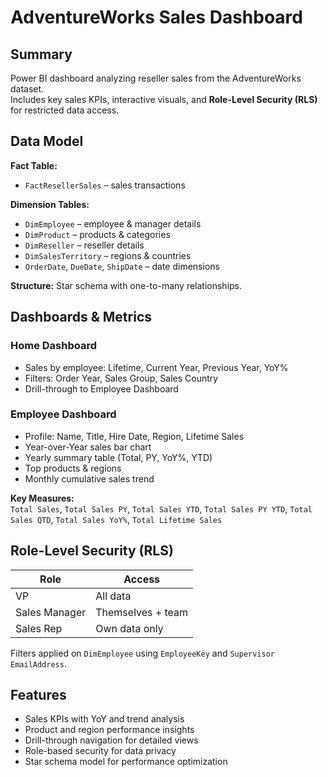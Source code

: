 # AdventureWorks Sales Dashboard

## Summary
Power BI dashboard analyzing reseller sales from the AdventureWorks dataset.  
Includes key sales KPIs, interactive visuals, and **Role-Level Security (RLS)** for restricted data access.

## Data Model
**Fact Table:**
- `FactResellerSales` – sales transactions

**Dimension Tables:**
- `DimEmployee` – employee & manager details
- `DimProduct` – products & categories
- `DimReseller` – reseller details
- `DimSalesTerritory` – regions & countries
- `OrderDate`, `DueDate`, `ShipDate` – date dimensions

**Structure:** Star schema with one-to-many relationships.

## Dashboards & Metrics

### Home Dashboard
- Sales by employee: Lifetime, Current Year, Previous Year, YoY%
- Filters: Order Year, Sales Group, Sales Country
- Drill-through to Employee Dashboard

### Employee Dashboard
- Profile: Name, Title, Hire Date, Region, Lifetime Sales
- Year-over-Year sales bar chart
- Yearly summary table (Total, PY, YoY%, YTD)
- Top products & regions
- Monthly cumulative sales trend

**Key Measures:**  
`Total Sales`, `Total Sales PY`, `Total Sales YTD`, `Total Sales PY YTD`, `Total Sales QTD`, `Total Sales YoY%`, `Total Lifetime Sales`

## Role-Level Security (RLS)
| Role          | Access |
|---------------|--------|
| VP            | All data |
| Sales Manager | Themselves + team |
| Sales Rep     | Own data only |

Filters applied on `DimEmployee` using `EmployeeKey` and `Supervisor EmailAddress`.

## Features
- Sales KPIs with YoY and trend analysis
- Product and region performance insights
- Drill-through navigation for detailed views
- Role-based security for data privacy
- Star schema model for performance optimization
